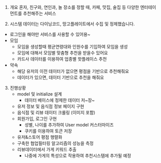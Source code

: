 1. 개요
   혼자, 친구와, 연인과, 놀 장소를 정할 때, 카페, 맛집, 술집 등 다양한 엔터테이먼트를 추천해주는 서비스

2. 시스템
   데이터는 다이닝코드, 망고플레이트에서 수집 및 정제했습니다.

- 로그인을 해야만 서비스를 사용할 수 있어용~
- 모임
  - 모임을 생성할때 평균연령대와 인원수를 기입하여 모임을 생성
  - 모임에 대해서 모임별 맞춤형 추천을 받을수 있어요
  - 카드사 데이터를 이용하여 업종별 핫플레이스 추천
- 약속
  - 해당 유저의 이전 데이터가 없으면 평점을 기반으로 추천해줘요
  - 데이터가 있으면, 데이터 기반으로 추천을 해줘요

3. 진행상황
   - model 및 initialize 설계
     - 데이터 베이스에 정제한 데이터 저~장~
   - 유저 정보 및 음식점 정보 페이지 구현
   - 음식점 및 리뷰 데이터 크롤링 (이미지 포함)
   - 회원가입, 로그인 구현
     - 성별, 나이를 추가하여 User model 커스터마이즈
     - 쿠키를 이용하여 토큰 저장
   - 유저&스토어 평점 행렬화
   - 구축한 협업필터링 알고리즘의 성능을 측정
   - 리뷰데이터에서 가게 키워드 추출
     - 나중에 가게의 특성으로 작용하여 추천시스템에 추가될 예정